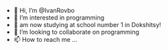 - 👋 Hi, I’m @IvanRovbo
- 👀 I’m interested in programming
- 🌱 am now studying at school number 1 in Dokshitsy!
- 💞️ I’m looking to collaborate on programming 
- 📫 How to reach me ...

<!---
IvanRovbo/IvanRovbo is a ✨ special ✨ repository because its `README.md` (this file) appears on your GitHub profile.
You can click the Preview link to take a look at your changes.
--->
